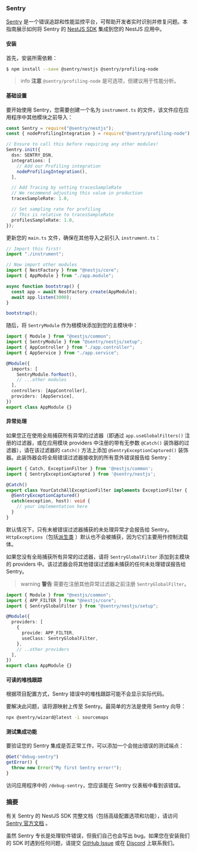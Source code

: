 ### Sentry

[Sentry](https://sentry.io) 是一个错误追踪和性能监控平台，可帮助开发者实时识别并修复问题。本指南展示如何将 Sentry 的 [NestJS SDK](https://docs.sentry.io/platforms/javascript/guides/nestjs/) 集成到您的 NestJS 应用中。

#### 安装

首先，安装所需依赖：

```bash
$ npm install --save @sentry/nestjs @sentry/profiling-node
```

> info **注意** `@sentry/profiling-node` 是可选项，但建议用于性能分析。

#### 基础设置

要开始使用 Sentry，您需要创建一个名为 `instrument.ts` 的文件，该文件应在应用程序中其他模块之前导入：

```typescript title="instrument"
const Sentry = require("@sentry/nestjs");
const { nodeProfilingIntegration } = require("@sentry/profiling-node");

// Ensure to call this before requiring any other modules!
Sentry.init({
  dsn: SENTRY_DSN,
  integrations: [
    // Add our Profiling integration
    nodeProfilingIntegration(),
  ],

  // Add Tracing by setting tracesSampleRate
  // We recommend adjusting this value in production
  tracesSampleRate: 1.0,

  // Set sampling rate for profiling
  // This is relative to tracesSampleRate
  profilesSampleRate: 1.0,
});
```

更新您的 `main.ts` 文件，确保在其他导入之前引入 `instrument.ts`：

```typescript title="main"
// Import this first!
import "./instrument";

// Now import other modules
import { NestFactory } from "@nestjs/core";
import { AppModule } from "./app.module";

async function bootstrap() {
  const app = await NestFactory.create(AppModule);
  await app.listen(3000);
}

bootstrap();
```

随后，将 `SentryModule` 作为根模块添加到您的主模块中：

```typescript title="app.module"
import { Module } from "@nestjs/common";
import { SentryModule } from "@sentry/nestjs/setup";
import { AppController } from "./app.controller";
import { AppService } from "./app.service";

@Module({
  imports: [
    SentryModule.forRoot(),
    // ...other modules
  ],
  controllers: [AppController],
  providers: [AppService],
})
export class AppModule {}
```

#### 异常处理

如果您正在使用全局捕获所有异常的过滤器（即通过 `app.useGlobalFilters()` 注册的过滤器，或在应用模块 providers 中注册的带有无参数 `@Catch()` 装饰器的过滤器），请在该过滤器的 `catch()` 方法上添加 `@SentryExceptionCaptured()` 装饰器。此装饰器会将全局错误过滤器接收到的所有意外错误报告给 Sentry：

```typescript
import { Catch, ExceptionFilter } from '@nestjs/common';
import { SentryExceptionCaptured } from '@sentry/nestjs';

@Catch()
export class YourCatchAllExceptionFilter implements ExceptionFilter {
  @SentryExceptionCaptured()
  catch(exception, host): void {
    // your implementation here
  }
}
```

默认情况下，只有未被错误过滤器捕获的未处理异常才会报告给 Sentry。`HttpExceptions`（包括[派生类](../overview/exception-filters#built-in-http-exceptions) ）默认也不会被捕获，因为它们主要用作控制流载体。

如果您没有全局捕获所有异常的过滤器，请将 `SentryGlobalFilter` 添加到主模块的 providers 中。该过滤器会将其他错误过滤器未捕获的任何未处理错误报告给 Sentry。

> warning **警告** 需要在注册其他异常过滤器之前注册 `SentryGlobalFilter`。

```typescript title="app.module"
import { Module } from "@nestjs/common";
import { APP_FILTER } from "@nestjs/core";
import { SentryGlobalFilter } from "@sentry/nestjs/setup";

@Module({
  providers: [
    {
      provide: APP_FILTER,
      useClass: SentryGlobalFilter,
    },
    // ..other providers
  ],
})
export class AppModule {}
```

#### 可读的堆栈跟踪

根据项目配置方式，Sentry 错误中的堆栈跟踪可能不会显示实际代码。

要解决此问题，请将源映射上传至 Sentry。最简单的方法是使用 Sentry 向导：

```bash
npx @sentry/wizard@latest -i sourcemaps
```

#### 测试集成功能

要验证您的 Sentry 集成是否正常工作，可以添加一个会抛出错误的测试端点：

```typescript
@Get("debug-sentry")
getError() {
  throw new Error("My first Sentry error!");
}
```

访问应用程序中的 `/debug-sentry`，您应该能在 Sentry 仪表板中看到该错误。

### 摘要

有关 Sentry 的 NestJS SDK 完整文档（包括高级配置选项和功能），请访问 [Sentry 官方文档](https://docs.sentry.io/platforms/javascript/guides/nestjs/) 。

虽然 Sentry 专长是处理软件错误，但我们自己也会写出 bug。如果您在安装我们的 SDK 时遇到任何问题，请提交 [GitHub Issue](https://github.com/getsentry/sentry-javascript/issues) 或在 [Discord](https://discord.com/invite/sentry) 上联系我们。
